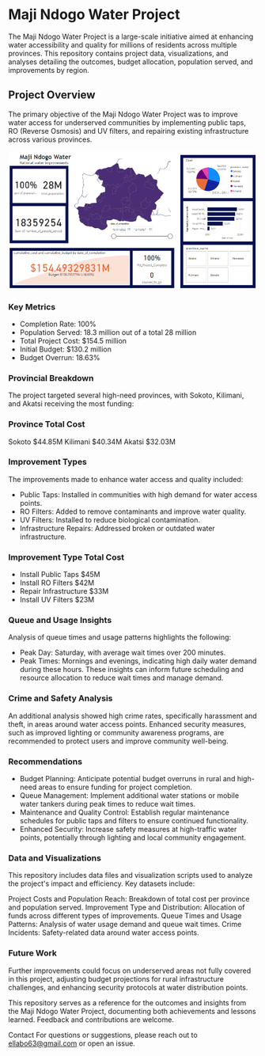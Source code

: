 # Maji Ndogo Water Project
The Maji Ndogo Water Project is a large-scale initiative aimed at enhancing water accessibility and quality for millions of residents across multiple provinces. 
This repository contains project data, visualizations, and analyses detailing the outcomes, budget allocation, population served, and improvements by region.

## Project Overview
The primary objective of the Maji Ndogo Water Project was to improve water access for underserved communities by implementing public taps, RO (Reverse Osmosis) and UV filters, and repairing existing infrastructure across various provinces.

![A look after implementation](https://github.com/EllaBo63/Maji_Ndogo/blob/main/Screenshot%202024-10-28%20155347.png)

### Key Metrics
- Completion Rate: 100%
- Population Served: 18.3 million out of a total 28 million
- Total Project Cost: $154.5 million
- Initial Budget: $130.2 million
- Budget Overrun: 18.63%

### Provincial Breakdown
The project targeted several high-need provinces, with Sokoto, Kilimani, and Akatsi receiving the most funding:

### Province	Total Cost
Sokoto	$44.85M
Kilimani	$40.34M
Akatsi	$32.03M

### Improvement Types
The improvements made to enhance water access and quality included:

- Public Taps: Installed in communities with high demand for water access points.
- RO Filters: Added to remove contaminants and improve water quality.
- UV Filters: Installed to reduce biological contamination.
- Infrastructure Repairs: Addressed broken or outdated water infrastructure.
### Improvement Type	Total Cost
- Install Public Taps	$45M
- Install RO Filters	$42M
- Repair Infrastructure	$33M
- Install UV Filters	$23M
### Queue and Usage Insights
Analysis of queue times and usage patterns highlights the following:

- Peak Day: Saturday, with average wait times over 200 minutes.
- Peak Times: Mornings and evenings, indicating high daily water demand during these hours.
These insights can inform future scheduling and resource allocation to reduce wait times and manage demand.

### Crime and Safety Analysis
An additional analysis showed high crime rates, specifically harassment and theft, in areas around water access points. Enhanced security measures, such as improved lighting or community awareness programs, are recommended to protect users and improve community well-being.

### Recommendations
- Budget Planning: Anticipate potential budget overruns in rural and high-need areas to ensure funding for project completion.
- Queue Management: Implement additional water stations or mobile water tankers during peak times to reduce wait times.
- Maintenance and Quality Control: Establish regular maintenance schedules for public taps and filters to ensure continued functionality.
- Enhanced Security: Increase safety measures at high-traffic water points, potentially through lighting and local community engagement.

### Data and Visualizations
This repository includes data files and visualization scripts used to analyze the project's impact and efficiency. Key datasets include:

Project Costs and Population Reach: Breakdown of total cost per province and population served.
Improvement Type and Distribution: Allocation of funds across different types of improvements.
Queue Times and Usage Patterns: Analysis of water usage demand and queue wait times.
Crime Incidents: Safety-related data around water access points.

### Future Work
Further improvements could focus on underserved areas not fully covered in this project, adjusting budget projections for rural infrastructure challenges, and enhancing security protocols at water distribution points.

This repository serves as a reference for the outcomes and insights from the Maji Ndogo Water Project, documenting both achievements and lessons learned. Feedback and contributions are welcome.

Contact
For questions or suggestions, please reach out to ellabo63@gmail.com or open an issue.
